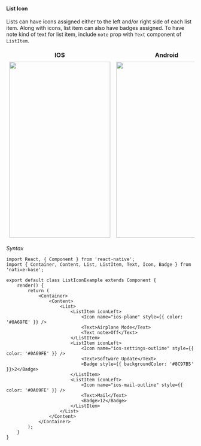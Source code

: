 #### List Icon

Lists can have icons assigned either to the left and/or right side of each list item.
Along with icons, list item can also have badges assigned.
To have note kind of text for list item, include <code>note</code> prop with <code>Text</code> component of <code>ListItem</code>.

<table>
  <thead>
    <tr style="border-style: hidden">
      <th style="border-style: hidden">IOS</th>
      <th>Android</th>
    </tr>
  </thead>
  <thead>
    <tr style="border-style: hidden">
      <th style="border-style: hidden"><img height="470" width="270" src="https://raw.githubusercontent.com/GeekyAnts/NativeBase-KitchenSink/0.5.13/Screenshots/iOS/list-icon.png" alt="" /></th>
      <th><img height="470" width="270" src="https://raw.githubusercontent.com/GeekyAnts/NativeBase-KitchenSink/0.5.13/Screenshots/android/list-icon.png" alt="" /></th>
    </tr>
  </thead>
</table>

*Syntax*

<pre class="line-numbers"><code class="language-jsx">import React, { Component } from 'react-native';
import { Container, Content, List, ListItem, Text, Icon, Badge } from 'native-base';
​
export default class ListIconExample extends Component {
    render() {
        return (
            &lt;Container>
                &lt;Content>
                    &lt;List>
                        &lt;ListItem iconLeft>
                            &lt;Icon name="ios-plane" style=&#123;{ color: '#0A69FE' }} />
                            &lt;Text>Airplane Mode&lt;/Text>
                            &lt;Text note>Off&lt;/Text>
                        &lt;/ListItem>
                        &lt;ListItem iconLeft>
                            &lt;Icon name="ios-settings-outline" style=&#123;{ color: '#0A69FE' }} />
                            &lt;Text>Software Update&lt;/Text>
                            &lt;Badge style=&#123;{ backgroundColor: '#8C97B5' }}>2&lt;/Badge>
                        &lt;/ListItem>
                        &lt;ListItem iconLeft>
                            &lt;Icon name="ios-mail-outline" style=&#123;{ color: '#0A69FE' }} />
                            &lt;Text>Mail&lt;/Text>
                            &lt;Badge>12&lt;/Badge>
                        &lt;/ListItem>
                    &lt;/List>
                &lt;/Content>
            &lt;/Container>
        );
    }
}
</code></pre>
